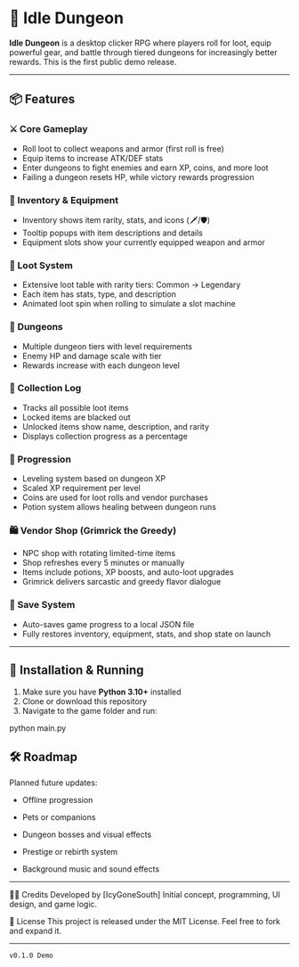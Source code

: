# 🏰 Idle Dungeon

**Idle Dungeon** is a desktop clicker RPG where players roll for loot, equip powerful gear, and battle through tiered dungeons for increasingly better rewards. This is the first public demo release.

---

## 📦 Features

### ⚔️ Core Gameplay
- Roll loot to collect weapons and armor (first roll is free)
- Equip items to increase ATK/DEF stats
- Enter dungeons to fight enemies and earn XP, coins, and more loot
- Failing a dungeon resets HP, while victory rewards progression

### 🎒 Inventory & Equipment
- Inventory shows item rarity, stats, and icons (🗡/🛡)
- Tooltip popups with item descriptions and details
- Equipment slots show your currently equipped weapon and armor

### 🎲 Loot System
- Extensive loot table with rarity tiers: Common → Legendary
- Each item has stats, type, and description
- Animated loot spin when rolling to simulate a slot machine

### 🏹 Dungeons
- Multiple dungeon tiers with level requirements
- Enemy HP and damage scale with tier
- Rewards increase with each dungeon level

### 📘 Collection Log
- Tracks all possible loot items
- Locked items are blacked out
- Unlocked items show name, description, and rarity
- Displays collection progress as a percentage

### 🧠 Progression
- Leveling system based on dungeon XP
- Scaled XP requirement per level
- Coins are used for loot rolls and vendor purchases
- Potion system allows healing between dungeon runs

### 🛍️ Vendor Shop (Grimrick the Greedy)
- NPC shop with rotating limited-time items
- Shop refreshes every 5 minutes or manually
- Items include potions, XP boosts, and auto-loot upgrades
- Grimrick delivers sarcastic and greedy flavor dialogue

### 💾 Save System
- Auto-saves game progress to a local JSON file
- Fully restores inventory, equipment, stats, and shop state on launch

---

## 📂 Installation & Running

1. Make sure you have **Python 3.10+** installed
2. Clone or download this repository
3. Navigate to the game folder and run:

python main.py

## 🛠 Roadmap
Planned future updates:

- Offline progression

- Pets or companions

- Dungeon bosses and visual effects

- Prestige or rebirth system

- Background music and sound effects

---

🧑‍💻 Credits
Developed by [IcyGoneSouth]
Initial concept, programming, UI design, and game logic.

🔖 License
This project is released under the MIT License. Feel free to fork and expand it.

---

`v0.1.0 Demo`
